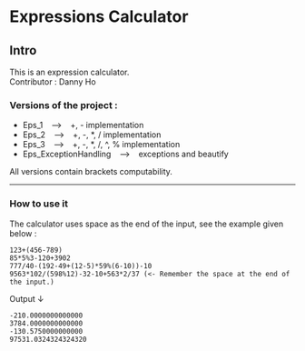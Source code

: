 # Expressions Calculator

## Intro
This is an expression calculator.  
Contributor : Danny Ho  
### Versions of the project :  
* Eps_1 &ensp; --> &ensp; +, - implementation
* Eps_2 &ensp; --> &ensp; +, -, *, / implementation
* Eps_3 &ensp; --> &ensp; +, -, *, /, ^, % implementation  
* Eps_ExceptionHandling &ensp; --> &ensp; exceptions and beautify  

All versions contain brackets computability.  
***
### How to use it
The calculator uses space as the end of the input, see the example given below :  
```
123+(456-789)
85*5%3-120+3902
777/40-(192-49+(12-5)*59%(6-10))-10
9563*102/(598%12)-32-10+563*2/37 (<- Remember the space at the end of the input.)
```
Output &darr;
```
-210.0000000000000
3784.0000000000000
-130.5750000000000
97531.0324324324320
```